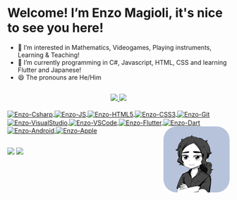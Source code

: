 # Welcome! I’m Enzo Magioli, it's nice to see you here!


- 👀 I’m interested in Mathematics, Videogames, Playing instruments, Learning & Teaching!
- 🌱 I’m currently programming in C#, Javascript, HTML, CSS and learning Flutter and Japanese!
- 😄 The pronouns are He/Him
##

<div align="center">
  <a href="https://github.com/emagioli">
  <img height="160em" src="https://github-readme-stats.vercel.app/api?username=emagioli&show_icons=true&theme=synthwave&include_all_commits=true&count_private=true"/>
  <img width="400em" src="https://github-readme-stats.vercel.app/api/top-langs/?username=emagioli&layout=compact&langs_count=7&theme=synthwave"/>
</div>
 
 
 
 <div style="display: inline_block"><br>
  
  <img align="center" alt="Enzo-Csharp" height="30" width="40" src="https://cdn.jsdelivr.net/gh/devicons/devicon/icons/csharp/csharp-original.svg" />
  <img align="center" alt="Enzo-JS" height="30" width="40" src="https://cdn.jsdelivr.net/gh/devicons/devicon/icons/javascript/javascript-original.svg" />
  <img align="center" alt="Enzo-HTML5" height="30" width="40" src="https://cdn.jsdelivr.net/gh/devicons/devicon/icons/html5/html5-original.svg" />
  <img align="center" alt="Enzo-CSS3" height="30" width="40" src="https://cdn.jsdelivr.net/gh/devicons/devicon/icons/css3/css3-original.svg" />
  <img align="center" alt="Enzo-Git" height="30" width="40" src="https://cdn.jsdelivr.net/gh/devicons/devicon/icons/git/git-original.svg" />
  <img align="center" alt="Enzo-VisualStudio" height="30" width="40" src="https://cdn.jsdelivr.net/gh/devicons/devicon/icons/visualstudio/visualstudio-plain.svg" />
  <img align="center" alt="Enzo-VSCode" height="30" width="40" src="https://cdn.jsdelivr.net/gh/devicons/devicon/icons/vscode/vscode-original.svg" />
   <img align="center" alt="Enzo-Flutter" height="30" width="40" src="https://cdn.jsdelivr.net/gh/devicons/devicon/icons/flutter/flutter-original.svg" />
   <img align="center" alt="Enzo-Dart" height="30" width="40" src="https://cdn.jsdelivr.net/gh/devicons/devicon/icons/dart/dart-plain.svg" />
   <img align="center" alt="Enzo-Android" height="30" width="40" src="https://cdn.jsdelivr.net/gh/devicons/devicon/icons/android/android-original.svg" />
   <img align="center" alt="Enzo-Apple" height="30" width="40" src="https://cdn.jsdelivr.net/gh/devicons/devicon/icons/apple/apple-original.svg" />
   
   



   
   
   <img align="right" alt="drawing" height="150" style="border-radius:30px;" src="Assets/noglasses.png" />
  
  
</div>

 ##
 
 <div> 
  <a href = "mailto:enzomagioli.pro@gmail.com"><img src="https://img.shields.io/badge/Gmail-D14836?style=for-the-badge&logo=gmail&logoColor=white" target="_blank"></a>
  <a href="https://www.linkedin.com/in/enzo-magioli/" target="_blank"><img src="https://img.shields.io/badge/-LinkedIn-%230077B5?style=for-the-badge&logo=linkedin&logoColor=white" target="_blank"></a>  
</div>
<!---
emagioli/emagioli is a ✨ special ✨ repository because its `README.md` (this file) appears on your GitHub profile.
You can click the Preview link to take a look at your changes.
--->
